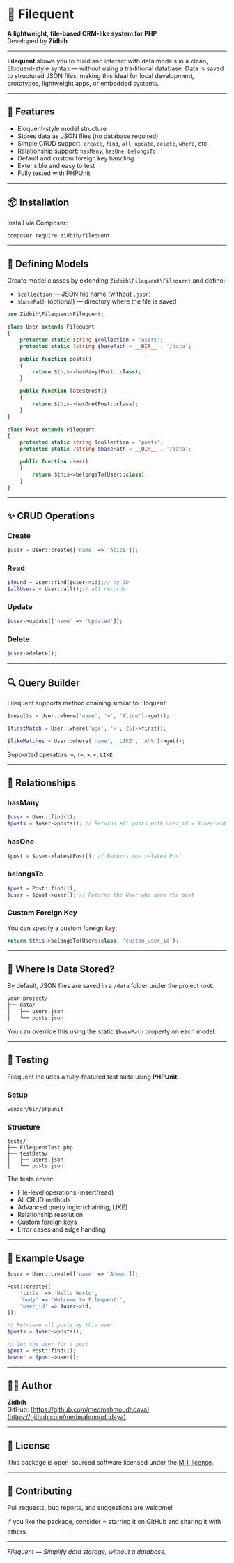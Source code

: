 # 📂 Filequent

**A lightweight, file-based ORM-like system for PHP**  
Developed by **Zidbih**

---

**Filequent** allows you to build and interact with data models in a clean, Eloquent-style syntax — without using a traditional database. Data is saved to structured JSON files, making this ideal for local development, prototypes, lightweight apps, or embedded systems.

---

## 🚀 Features

- Eloquent-style model structure
- Stores data as JSON files (no database required)
- Simple CRUD support: `create`, `find`, `all`, `update`, `delete`, `where`, etc.
- Relationship support: `hasMany`, `hasOne`, `belongsTo`
- Default and custom foreign key handling
- Extensible and easy to test
- Fully tested with PHPUnit

---

## 📦 Installation

Install via Composer:

```bash
composer require zidbih/filequent
```

---

## 🧱 Defining Models

Create model classes by extending `Zidbih\Filequent\Filequent` and define:

- `$collection` — JSON file name (without `.json`)
- `$basePath` (optional) — directory where the file is saved

```php
use Zidbih\Filequent\Filequent;

class User extends Filequent
{
    protected static string $collection = 'users';
    protected static ?string $basePath = __DIR__ . '/data';

    public function posts()
    {
        return $this->hasMany(Post::class);
    }

    public function latestPost()
    {
        return $this->hasOne(Post::class);
    }
}

class Post extends Filequent
{
    protected static string $collection = 'posts';
    protected static ?string $basePath = __DIR__ . '/data';

    public function user()
    {
        return $this->belongsTo(User::class);
    }
}
```

---

## ✨ CRUD Operations

### Create

```php
$user = User::create(['name' => 'Alice']);
```

### Read

```php
$found = User::find($user->id);// by ID
$allUsers = User::all();// all records
```

### Update

```php
$user->update(['name' => 'Updated']);
```

### Delete

```php
$user->delete();
```

---

## 🔍 Query Builder

Filequent supports method chaining similar to Eloquent:

```php
$results = User::where('name', '=', 'Alice')->get();

$firstMatch = User::where('age', '>', 25)->first();

$likeMatches = User::where('name', 'LIKE', 'Ah%')->get();
```

Supported operators: `=`, `!=`, `>`, `<`, `LIKE`

---

## 🔗 Relationships

### hasMany

```php
$user = User::find(1);
$posts = $user->posts(); // Returns all posts with user_id = $user->id
```

### hasOne

```php
$post = $user->latestPost(); // Returns one related Post
```

### belongsTo

```php
$post = Post::find(1);
$user = $post->user(); // Returns the User who owns the post
```

### Custom Foreign Key

You can specify a custom foreign key:

```php
return $this->belongsTo(User::class, 'custom_user_id');
```

---

## 💾 Where Is Data Stored?

By default, JSON files are saved in a `/data` folder under the project root.

```bash
your-project/
├── data/
│   ├── users.json
│   └── posts.json
```

You can override this using the static `$basePath` property on each model.

---

## 🧪 Testing

Filequent includes a fully-featured test suite using **PHPUnit**.

### Setup

```bash
vendor/bin/phpunit
```

### Structure

```
tests/
├── FilequentTest.php
├── testData/
│   ├── users.json
│   └── posts.json
```

The tests cover:

- File-level operations (insert/read)
- All CRUD methods
- Advanced query logic (chaining, LIKE)
- Relationship resolution
- Custom foreign keys
- Error cases and edge handling

---

## 📂 Example Usage

```php
$user = User::create(['name' => 'Ahmed']);

Post::create([
    'title' => 'Hello World',
    'body' => 'Welcome to Filequent!',
    'user_id' => $user->id,
]);

// Retrieve all posts by this user
$posts = $user->posts();

// Get the user for a post
$post = Post::find(1);
$owner = $post->user();
```

---

## 🧑‍💻 Author

**Zidbih**  
GitHub: [https://github.com/medmahmoudhdaya](https://github.com/medmahmoudhdaya)

---

## 📄 License

This package is open-sourced software licensed under the [MIT license](LICENSE).

---

## 🤝 Contributing

Pull requests, bug reports, and suggestions are welcome!

If you like the package, consider ⭐ starring it on GitHub and sharing it with others.

---

*Filequent — Simplify data storage, without a database.*
